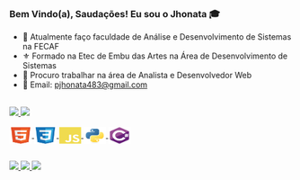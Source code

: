 ### Bem Vindo(a), Saudações! Eu sou o Jhonata 🎓

- 🌱 Atualmente faço faculdade de Análise e Desenvolvimento de Sistemas na FECAF
- ⚜  Formado na Etec de Embu das Artes na Área de Desenvolvimento de Sistemas
- 🧐 Procuro trabalhar na área de Analista e Desenvolvedor Web
- 💌 Email: pjhonata483@gmail.com

</br>

<div>
   <a href="https://github.com/Rodrigues200">
   <img height="180em" src="https://github-readme-stats.vercel.app/api?username=Rodrigues200&show_icons=true&theme=radical&include_all_commits=true&count_private=true"/>
   <img height="180em" src="https://github-readme-stats.vercel.app/api/top-langs/?username=Rodrigues200&layout=compact&langs_count=6&theme=radical"/>
</div>

<div style="display: inline_block"><br>
  <img align="center" alt="Rodri-HTML" height="30" width="40" src="https://raw.githubusercontent.com/devicons/devicon/master/icons/html5/html5-original.svg">
  <img align="center" alt="Rodri-CSS" height="30" width="40" src="https://raw.githubusercontent.com/devicons/devicon/master/icons/css3/css3-original.svg">
  <img align="center" alt="Rodri-Js" height="30" width="40" src="https://raw.githubusercontent.com/devicons/devicon/master/icons/javascript/javascript-plain.svg">
  <img align="center" alt="Rodri-Python" height="30" width="40" src="https://raw.githubusercontent.com/devicons/devicon/master/icons/python/python-original.svg">
  <img align="center" alt="Rodri-Csharp" height="30" width="40" src="https://raw.githubusercontent.com/devicons/devicon/master/icons/csharp/csharp-original.svg">

</div>
  
  ##

<div> 
    <a href="https://instagram.com/j.rodrigues.__?igshid=YmMyMTA2M2Y=" target="_blank">
      <img src="https://img.shields.io/badge/-Instagram-%23E4405F?style=for-the-badge&logo=instagram&logoColor=white">
    </a>
    <a href="https://discord.gg/eYPwuPTV" target="_blank">
      <img src="https://img.shields.io/badge/Discord-7289DA?style=for-the-badge&logo=discord&logoColor=white">
    </a> 
    <a href="https://www.linkedin.com/in/jhonata-pereira-rodrigues-515925234/" target="_blank">
      <img src="https://img.shields.io/badge/-LinkedIn-%230077B5?style=for-the-badge&logo=linkedin&logoColor=white">
    </a> 
</div>
